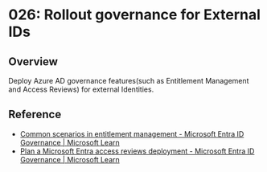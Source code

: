 # 026: Rollout governance for External IDs

## Overview

Deploy Azure AD governance features(such as Entitlement Management and Access Reviews) for external Identities.

## Reference

* [Common scenarios in entitlement management - Microsoft Entra ID Governance | Microsoft Learn](https://learn.microsoft.com/en-us/entra/id-governance/entitlement-management-scenarios#govern-access-for-users-outside-your-organization)
* [Plan a Microsoft Entra access reviews deployment - Microsoft Entra ID Governance | Microsoft Learn](https://learn.microsoft.com/en-us/entra/id-governance/deploy-access-reviews#review-guest-user-access)
